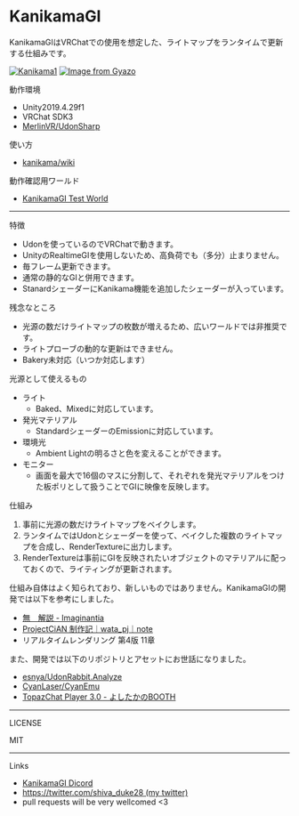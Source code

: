 # KanikamaGI

KanikamaGIはVRChatでの使用を想定した、ライトマップをランタイムで更新する仕組みです。

[![Kanikama1](https://i.gyazo.com/5bbd65b932e19e91408ce1673651c52c.gif)](https://gyazo.com/5bbd65b932e19e91408ce1673651c52c) [![Image from Gyazo](https://i.gyazo.com/56f1b1a12ef98c8d50b79b992e2e1985.gif)](https://gyazo.com/56f1b1a12ef98c8d50b79b992e2e1985)

動作環境
- Unity2019.4.29f1
- VRChat SDK3
- [MerlinVR/UdonSharp](https://github.com/MerlinVR/UdonSharp)

使い方

- [kanikama/wiki](https://github.com/shivaduke28/kanikama/wiki)

動作確認用ワールド
- [KanikamaGI Test World](https://vrchat.com/home/launch?worldId=wrld_ebb1341f-15b5-4ca6-9f38-575dfb01bf01)


---

特徴

- Udonを使っているのでVRChatで動きます。
- UnityのRealtimeGIを使用しないため、高負荷でも（多分）止まりません。
- 毎フレーム更新できます。
- 通常の静的なGIと併用できます。
- StanardシェーダーにKanikama機能を追加したシェーダーが入っています。


残念なところ

- 光源の数だけライトマップの枚数が増えるため、広いワールドでは非推奨です。
- ライトプローブの動的な更新はできません。
- Bakery未対応（いつか対応します）


光源として使えるもの

- ライト
  - Baked、Mixedに対応しています。
- 発光マテリアル
  - StandardシェーダーのEmissionに対応しています。
- 環境光
  - Ambient Lightの明るさと色を変えることができます。
- モニター
  - 画面を最大で16個のマスに分割して、それぞれを発光マテリアルをつけた板ポリとして扱うことでGIに映像を反映します。


仕組み

1. 事前に光源の数だけライトマップをベイクします。
2. ランタイムではUdonとシェーダーを使って、ベイクした複数のライトマップを合成し、RenderTextureに出力します。
3. RenderTextureは事前にGIを反映されたいオブジェクトのマテリアルに配っておくので、ライティングが更新されます。



仕組み自体はよく知られており、新しいものではありません。KanikamaGIの開発では以下を参考にしました。

- [無　解説 - Imaginantia](https://phi16.hatenablog.com/entry/2021/05/29/204643)
- [ProjectCiAN 制作記｜wata_pj｜note](https://note.com/wata_pj/n/n612f66466313)
- リアルタイムレンダリング 第4版 11章


また、開発では以下のリポジトリとアセットにお世話になりました。
- [esnya/UdonRabbit.Analyze](https://github.com/esnya/UdonRabbit.Analyzer)
- [CyanLaser/CyanEmu](https://github.com/CyanLaser/CyanEmu)
- [TopazChat Player 3.0 - よしたかのBOOTH](https://booth.pm/ja/items/1752066)

---

LICENSE

MIT

---

Links

- [KanikamaGI Dicord](https://discord.gg/eQQuR7Rq)
- [https://twitter.com/shiva_duke28 (my twitter)](https://twitter.com/shiva_duke28)
- pull requests will be very wellcomed <3
